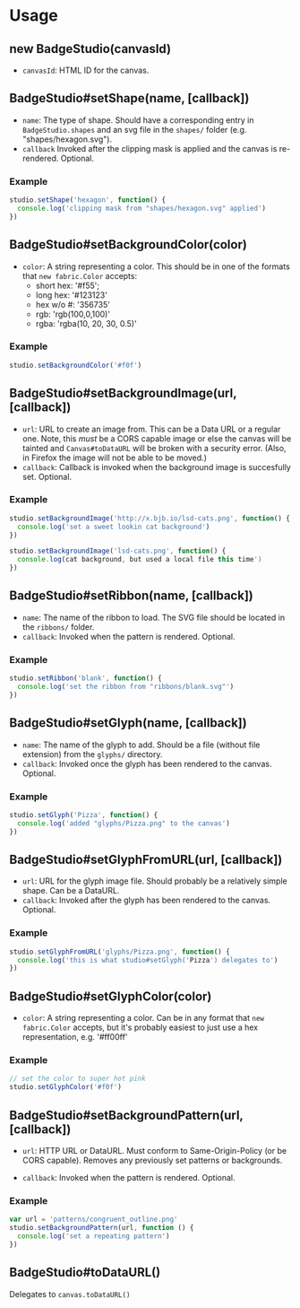 # Usage
## new BadgeStudio(canvasId)
* `canvasId`: HTML ID for the canvas.

## BadgeStudio#setShape(name, [callback])
* `name`: The type of shape. Should have a corresponding entry in `BadgeStudio.shapes` and an svg file in the `shapes/` folder (e.g. "shapes/hexagon.svg").
 * `callback` Invoked after the clipping mask is applied and the canvas is re-rendered. Optional.

### Example
```js
studio.setShape('hexagon', function() {
  console.log('clipping mask from "shapes/hexagon.svg" applied')
})
```

## BadgeStudio#setBackgroundColor(color)
* `color`: A string representing a color. This should be in one of the formats that `new fabric.Color` accepts:
  - short hex: '#f55';
  - long hex: '#123123'
  - hex w/o #: '356735'
  - rgb: 'rgb(100,0,100)'
  - rgba: 'rgba(10, 20, 30, 0.5)'

### Example
```js
studio.setBackgroundColor('#f0f')
```

## BadgeStudio#setBackgroundImage(url, [callback])
* `url`: URL to create an image from. This can be a Data URL or a regular one. Note, this *must* be a CORS capable image or else the canvas will be tainted and `Canvas#toDataURL` will be broken with a security error. (Also, in Firefox the image will not be able to be moved.)
* `callback`: Callback is invoked when the background image is succesfully set. Optional.

### Example
```js
studio.setBackgroundImage('http://x.bjb.io/lsd-cats.png', function() {
  console.log('set a sweet lookin cat background')
})
```

```js
studio.setBackgroundImage('lsd-cats.png', function() {
  console.log(cat background, but used a local file this time')
})
```

## BadgeStudio#setRibbon(name, [callback])
* `name`: The name of the ribbon to load. The SVG file should be located in the `ribbons/` folder.
* `callback`: Invoked when the pattern is rendered. Optional.

### Example
```js
studio.setRibbon('blank', function() {
  console.log('set the ribbon from "ribbons/blank.svg"')
})
```

## BadgeStudio#setGlyph(name, [callback])
* `name`: The name of the glyph to add. Should be a file (without file extension) from the `glyphs/` directory.
* `callback`: Invoked once the glyph has been rendered to the canvas. Optional.

### Example
```js
studio.setGlyph('Pizza', function() {
  console.log('added "glyphs/Pizza.png" to the canvas')
})
```

## BadgeStudio#setGlyphFromURL(url, [callback])
* `url`: URL for the glyph image file. Should probably be a relatively simple shape. Can be a DataURL.
* `callback`: Invoked after the glyph has been rendered to the canvas. Optional.

### Example
```js
studio.setGlyphFromURL('glyphs/Pizza.png', function() {
  console.log('this is what studio#setGlyph('Pizza') delegates to')
})
```

## BadgeStudio#setGlyphColor(color)
* `color`: A string representing a color. Can be in any format that `new fabric.Color` accepts, but it's probably easiest to just use a hex representation, e.g. '#ff00ff'

### Example
```js
// set the color to super hot pink
studio.setGlyphColor('#f0f')
```

## BadgeStudio#setBackgroundPattern(url, [callback])
* `url`:  HTTP URL or DataURL. Must conform to Same-Origin-Policy (or be CORS capable). Removes any previously set patterns or backgrounds.

* `callback`: Invoked when the pattern is rendered. Optional.

### Example
```js
var url = 'patterns/congruent_outline.png'
studio.setBackgroundPattern(url, function () {
  console.log('set a repeating pattern')
})
```

## BadgeStudio#toDataURL()
Delegates to `canvas.toDataURL()`